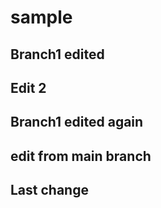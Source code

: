 # sample



## Branch1 edited
## Edit 2
## Branch1 edited again
## edit from main branch

## Last change
